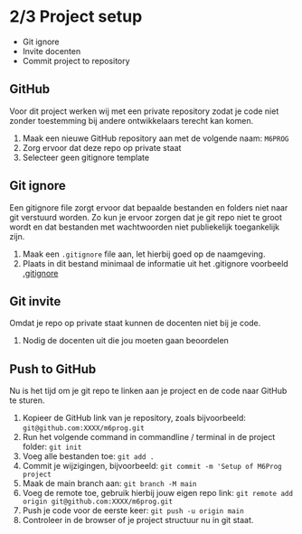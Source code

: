 # 2/3 Project setup
- Git ignore
- Invite docenten
- Commit project to repository

## GitHub
Voor dit project werken wij met een private repository zodat je code niet zonder toestemming bij andere ontwikkelaars terecht kan komen.
1. Maak een nieuwe GitHub repository aan met de volgende naam: `M6PROG`
2. Zorg ervoor dat deze repo op private staat
3. Selecteer geen gitignore template

## Git ignore
Een gitignore file zorgt ervoor dat bepaalde bestanden en folders niet naar git verstuurd worden.
Zo kun je ervoor zorgen dat je git repo niet te groot wordt en dat bestanden met wachtwoorden niet publiekelijk toegankelijk zijn.
1. Maak een `.gitignore` file aan, let hierbij goed op de naamgeving.
2. Plaats in dit bestand minimaal de informatie uit het .gitignore voorbeeld [.gitignore](../voorbeeld_bestanden/.gitignore)

## Git invite 
Omdat je repo op private staat kunnen de docenten niet bij je code.
1. Nodig de docenten uit die jou moeten gaan beoordelen

## Push to GitHub
Nu is het tijd om je git repo te linken aan je project en de code naar GitHub te sturen.
1. Kopieer de GitHub link van je repository, zoals bijvoorbeeld: `git@github.com:XXXX/m6prog.git`
2. Run het volgende command in commandline / terminal in de project folder: `git init`
3. Voeg alle bestanden toe: `git add .`
4. Commit je wijzigingen, bijvoorbeeld: `git commit -m 'Setup of M6Prog project`
5. Maak de main branch aan: `git branch -M main`
4. Voeg de remote toe, gebruik hierbij jouw eigen repo link: `git remote add origin git@github.com:XXXX/m6prog.git`
5. Push je code voor de eerste keer: `git push -u origin main`
6. Controleer in de browser of je project structuur nu in git staat.
